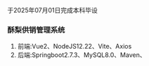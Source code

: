 于2025年07月01日完成本科毕设
### 酥梨供销管理系统
1. 前端:Vue2、NodeJS12.22、Vite、Axios
2. 后端:Springboot2.7.3、MySQL8.0、Maven、
